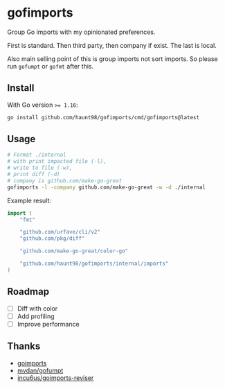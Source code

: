 # gofimports

Group Go imports with my opinionated preferences.

First is standard.
Then third party, then company if exist.
The last is local.

Also main selling point of this is group imports not sort imports.
So please run `gofumpt` or `gofmt` after this.

## Install

With Go version `>= 1.16`:

```sh
go install github.com/haunt98/gofimports/cmd/gofimports@latest
```

## Usage

```sh
# Format ./internal
# with print impacted file (-l),
# write to file (-w),
# print diff (-d)
# company is github.com/make-go-great
gofimports -l -company github.com/make-go-great -w -d ./internal
```

Example result:

```go
import (
	"fmt"

	"github.com/urfave/cli/v2"
    "github.com/pkg/diff"

	"github.com/make-go-great/color-go"

	"github.com/haunt98/gofimports/internal/imports"
)
```

## Roadmap

- [ ] Diff with color
- [ ] Add profiling
- [ ] Improve performance

## Thanks

- [goimports](https://pkg.go.dev/golang.org/x/tools/cmd/goimports)
- [mvdan/gofumpt](https://github.com/mvdan/gofumpt)
- [incu6us/goimports-reviser](https://github.com/incu6us/goimports-reviser)
